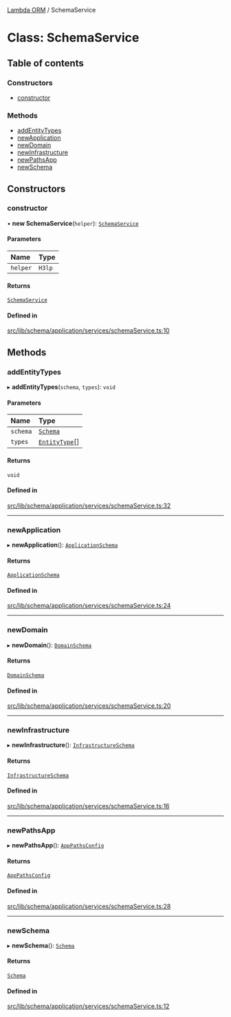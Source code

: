 [Lambda ORM](../README.md) / SchemaService

# Class: SchemaService

## Table of contents

### Constructors

- [constructor](SchemaService.md#constructor)

### Methods

- [addEntityTypes](SchemaService.md#addentitytypes)
- [newApplication](SchemaService.md#newapplication)
- [newDomain](SchemaService.md#newdomain)
- [newInfrastructure](SchemaService.md#newinfrastructure)
- [newPathsApp](SchemaService.md#newpathsapp)
- [newSchema](SchemaService.md#newschema)

## Constructors

### constructor

• **new SchemaService**(`helper`): [`SchemaService`](SchemaService.md)

#### Parameters

| Name | Type |
| :------ | :------ |
| `helper` | `H3lp` |

#### Returns

[`SchemaService`](SchemaService.md)

#### Defined in

[src/lib/schema/application/services/schemaService.ts:10](https://github.com/lambda-orm/lambdaorm-base/blob/9d93c9d/src/lib/schema/application/services/schemaService.ts#L10)

## Methods

### addEntityTypes

▸ **addEntityTypes**(`schema`, `types`): `void`

#### Parameters

| Name | Type |
| :------ | :------ |
| `schema` | [`Schema`](../interfaces/Schema.md) |
| `types` | [`EntityType`](../interfaces/EntityType.md)[] |

#### Returns

`void`

#### Defined in

[src/lib/schema/application/services/schemaService.ts:32](https://github.com/lambda-orm/lambdaorm-base/blob/9d93c9d/src/lib/schema/application/services/schemaService.ts#L32)

___

### newApplication

▸ **newApplication**(): [`ApplicationSchema`](../interfaces/ApplicationSchema.md)

#### Returns

[`ApplicationSchema`](../interfaces/ApplicationSchema.md)

#### Defined in

[src/lib/schema/application/services/schemaService.ts:24](https://github.com/lambda-orm/lambdaorm-base/blob/9d93c9d/src/lib/schema/application/services/schemaService.ts#L24)

___

### newDomain

▸ **newDomain**(): [`DomainSchema`](../interfaces/DomainSchema.md)

#### Returns

[`DomainSchema`](../interfaces/DomainSchema.md)

#### Defined in

[src/lib/schema/application/services/schemaService.ts:20](https://github.com/lambda-orm/lambdaorm-base/blob/9d93c9d/src/lib/schema/application/services/schemaService.ts#L20)

___

### newInfrastructure

▸ **newInfrastructure**(): [`InfrastructureSchema`](../interfaces/InfrastructureSchema.md)

#### Returns

[`InfrastructureSchema`](../interfaces/InfrastructureSchema.md)

#### Defined in

[src/lib/schema/application/services/schemaService.ts:16](https://github.com/lambda-orm/lambdaorm-base/blob/9d93c9d/src/lib/schema/application/services/schemaService.ts#L16)

___

### newPathsApp

▸ **newPathsApp**(): [`AppPathsConfig`](../interfaces/AppPathsConfig.md)

#### Returns

[`AppPathsConfig`](../interfaces/AppPathsConfig.md)

#### Defined in

[src/lib/schema/application/services/schemaService.ts:28](https://github.com/lambda-orm/lambdaorm-base/blob/9d93c9d/src/lib/schema/application/services/schemaService.ts#L28)

___

### newSchema

▸ **newSchema**(): [`Schema`](../interfaces/Schema.md)

#### Returns

[`Schema`](../interfaces/Schema.md)

#### Defined in

[src/lib/schema/application/services/schemaService.ts:12](https://github.com/lambda-orm/lambdaorm-base/blob/9d93c9d/src/lib/schema/application/services/schemaService.ts#L12)
